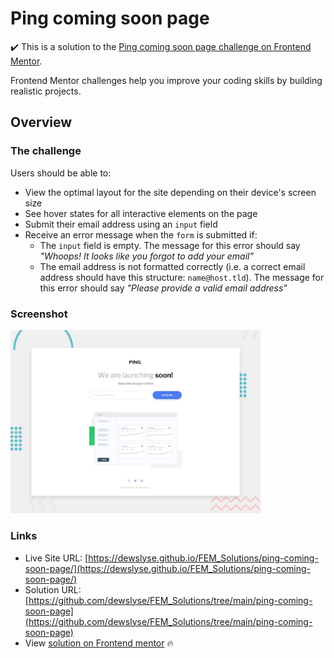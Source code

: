 # Ping coming soon page

:heavy_check_mark: This is a solution to the [Ping coming soon page challenge on Frontend Mentor](https://www.frontendmentor.io/challenges/ping-single-column-coming-soon-page-5cadd051fec04111f7b848da). 

Frontend Mentor challenges help you improve your coding skills by building realistic projects.

## Overview

### The challenge

Users should be able to:

- View the optimal layout for the site depending on their device's screen size
- See hover states for all interactive elements on the page
- Submit their email address using an `input` field
- Receive an error message when the `form` is submitted if:
	- The `input` field is empty. The message for this error should say *"Whoops! It looks like you forgot to add your email"*
	- The email address is not formatted correctly (i.e. a correct email address should have this structure: `name@host.tld`). The message for this error should say *"Please provide a valid email address"*


### Screenshot

<img src="./design/desktop-preview.jpg" alt="screenshot" width="400"/>
  
### Links

- Live Site URL: [https://dewslyse.github.io/FEM_Solutions/ping-coming-soon-page/](https://dewslyse.github.io/FEM_Solutions/ping-coming-soon-page/)
- Solution URL: [https://github.com/dewslyse/FEM_Solutions/tree/main/ping-coming-soon-page](https://github.com/dewslyse/FEM_Solutions/tree/main/ping-coming-soon-page)
- View [solution on Frontend mentor]() :fire:
